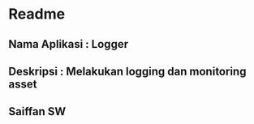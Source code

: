 # Readme
## Nama Aplikasi : Logger
## Deskripsi : Melakukan logging dan monitoring asset
## Saiffan SW